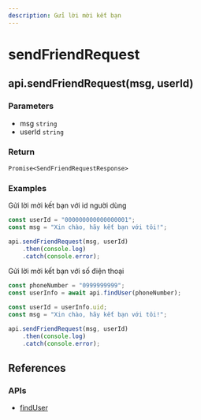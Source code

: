 ```yaml
---
description: Gửi lời mời kết bạn
---
```


# sendFriendRequest

## api.sendFriendRequest(msg, userId)

### Parameters

* msg `string`
* userId `string`

### Return

`Promise<SendFriendRequestResponse>`

### Examples

Gửi lời mời kết bạn với id người dùng

```javascript
const userId = "000000000000000001";
const msg = "Xin chào, hãy kết bạn với tôi!";

api.sendFriendRequest(msg, userId)
    .then(console.log)
    .catch(console.error);
```

Gửi lời mời kết bạn với số điện thoại

```javascript
const phoneNumber = "0999999999";
const userInfo = await api.findUser(phoneNumber);

const userId = userInfo.uid;
const msg = "Xin chào, hãy kết bạn với tôi!";

api.sendFriendRequest(msg, userId)
    .then(console.log)
    .catch(console.error);
```

## References

### APIs

* [findUser](finduser)
